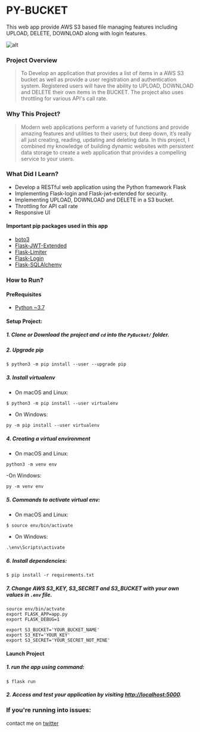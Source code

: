 # PY-BUCKET
This web app provide AWS S3 based file managing features including UPLOAD, DELETE, DOWNLOAD along with login features.

![alt](https://i.ibb.co/myrY9Zb/output-onlinepngtools.png)

### Project Overview
> To Develop an application that provides a list of items in a AWS S3 bucket as well as provide a user registration and authentication system. Registered users will have the ability to UPLOAD, DOWNLOAD and DELETE their own items in the BUCKET. The project also uses throttling for  various API's call rate.

### Why This Project?
> Modern web applications perform a variety of functions and provide amazing features and utilities to their users; but deep down, it’s really all just creating, reading, updating and deleting data. In this project, I combined my knowledge of building dynamic websites with persistent data storage to create a web application that provides a compelling service to your users.

### What Did I Learn?
  * Develop a RESTful web application using the Python framework Flask
  * Implementing Flask-login and Flask-jwt-extended for security.
  * Implementing UPLOAD, DOWNLOAD and DELETE in a S3 bucket.
  * Throttling for API call rate
  * Responsive UI
  
  #### Important **pip** packages used in this app
  * [boto3](https://pypi.org/project/boto3/)
  * [Flask-JWT-Extended](https://pypi.org/project/Flask-JWT-Extended/)
  * [Flask-Limiter](https://pypi.org/project/Flask-Limiter/)
  * [Flask-Login](https://pypi.org/project/Flask-Login/)
  * [Flask-SQLAlchemy](https://pypi.org/project/Flask-SQLAlchemy/)

### How to Run?

#### PreRequisites
  * [Python ~3.7](https://www.python.org/)
  
#### Setup Project:
#####  1. Clone or Download the project and `cd` into the `PyBucket/` folder.

#####  2. Upgrade pip
   ```
   $ python3 -m pip install --user --upgrade pip
   ```

#####  3. Install virtualenv
  - On macOS and Linux:
  ```
  $ python3 -m pip install --user virtualenv
  ```

  - On Windows:
  ```
  py -m pip install --user virtualenv
  ```
  
  
##### 4. Creating a virtual environment
 - On macOS and Linux:
 
 ```
 python3 -m venv env
 ```
 
 -On Windows:
 ```
 py -m venv env
 ```
#####  5. Commands to activate virtual env:

  - On macOS and Linux:
  ```
  $ source env/bin/activate
  ```

  - On Windows:
  ```
  .\env\Scripts\activate
  ```

#####  6. Install dependencies:
  ```
  $ pip install -r requirements.txt
  ```

#####  7. Change AWS *S3_KEY*, *S3_SECRET* and *S3_BUCKET* with your own values in `.env` file.
  ```
  source env/bin/actvate
  export FLASK_APP=app.py
  export FLASK_DEBUG=1

  export S3_BUCKET='YOUR_BUCKET_NAME' 
  export S3_KEY='YOUR_KEY' 
  export S3_SECRET='YOUR_SECRET_NOT_MINE' 
  ```

#### Launch Project
#####  1. run the app using command:
  ```
  $ flask run
  ```
  
#####  2. Access and test your application by visiting [http://localhost:5000](http://localhost:5000).


### If you're running into issues:
contact me on [twitter](https://www.twitter.com/harshsahu97/)
